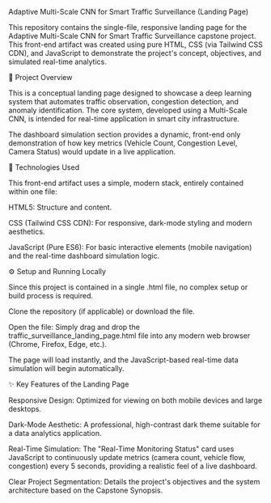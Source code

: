 Adaptive Multi-Scale CNN for Smart Traffic Surveillance (Landing Page)

This repository contains the single-file, responsive landing page for the Adaptive Multi-Scale CNN for Smart Traffic Surveillance capstone project. This front-end artifact was created using pure HTML, CSS (via Tailwind CSS CDN), and JavaScript to demonstrate the project's concept, objectives, and simulated real-time analytics.

🌟 Project Overview

This is a conceptual landing page designed to showcase a deep learning system that automates traffic observation, congestion detection, and anomaly identification. The core system, developed using a Multi-Scale CNN, is intended for real-time application in smart city infrastructure.

The dashboard simulation section provides a dynamic, front-end only demonstration of how key metrics (Vehicle Count, Congestion Level, Camera Status) would update in a live application.

🚀 Technologies Used

This front-end artifact uses a simple, modern stack, entirely contained within one file:

HTML5: Structure and content.

CSS (Tailwind CSS CDN): For responsive, dark-mode styling and modern aesthetics.

JavaScript (Pure ES6): For basic interactive elements (mobile navigation) and the real-time dashboard simulation logic.

⚙️ Setup and Running Locally

Since this project is contained in a single .html file, no complex setup or build process is required.

Clone the repository (if applicable) or download the file.

Open the file: Simply drag and drop the traffic_surveillance_landing_page.html file into any modern web browser (Chrome, Firefox, Edge, etc.).

The page will load instantly, and the JavaScript-based real-time data simulation will begin automatically.

✨ Key Features of the Landing Page

Responsive Design: Optimized for viewing on both mobile devices and large desktops.

Dark-Mode Aesthetic: A professional, high-contrast dark theme suitable for a data analytics application.

Real-Time Simulation: The "Real-Time Monitoring Status" card uses JavaScript to continuously update metrics (camera count, vehicle flow, congestion) every 5 seconds, providing a realistic feel of a live dashboard.

Clear Project Segmentation: Details the project's objectives and the system architecture based on the Capstone Synopsis.
